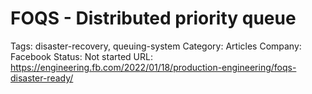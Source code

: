 # FOQS - Distributed priority queue

Tags: disaster-recovery, queuing-system
Category: Articles
Company: Facebook
Status: Not started
URL: https://engineering.fb.com/2022/01/18/production-engineering/foqs-disaster-ready/
